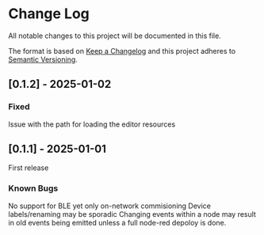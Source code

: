 # Change Log
All notable changes to this project will be documented in this file.
 
The format is based on [Keep a Changelog](http://keepachangelog.com/)
and this project adheres to [Semantic Versioning](http://semver.org/).
## [0.1.2] - 2025-01-02

### Fixed
Issue with the path for loading the editor resources

## [0.1.1] - 2025-01-01
First release

### Known Bugs
No support for BLE yet only on-network commisioning
Device labels/renaming may be sporadic
Changing events within a node may result in old events being emitted unless a full node-red depoloy is done.

